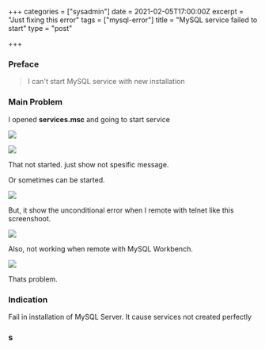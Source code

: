 +++
categories = ["sysadmin"]
date = 2021-02-05T17:00:00Z
excerpt = "Just fixing this error"
tags = ["mysql-error"]
title = "MySQL service failed to start"
type = "post"

+++
### Preface

> I can't start MySQL service with new installation

### Main Problem

I opened **services.msc** and going to start service

![](https://res.cloudinary.com/bimagv/image/upload/v1612573771/2021-02/123/2021-01-24--T10-03-42_ws1mm0.png)

![](https://res.cloudinary.com/bimagv/image/upload/v1612574115/2021-02/123/2021-01-24--T10-30-40_vcx3fm.png)

That not started. just show not spesific message.

Or sometimes can be started.

![](https://res.cloudinary.com/bimagv/image/upload/v1612574266/2021-02/123/2021-01-24--T10-34-22_ulupzi.png)

But, it show the unconditional error when I remote with telnet like this screenshoot.

![](https://res.cloudinary.com/bimagv/image/upload/v1612574300/2021-02/123/2021-01-24--T10-41-18_mdbodp.png)

Also, not working when remote with MySQL Workbench.

![](https://res.cloudinary.com/bimagv/image/upload/v1612574398/2021-02/123/2021-01-24--T10-53-01_xrxujr.png)

Thats problem.

### Indication

Fail in installation of MySQL Server. It cause services not created perfectly

### s